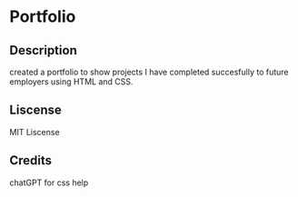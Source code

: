 # Portfolio

## Description
  created a portfolio to show projects I have completed succesfully to future employers using HTML and CSS.
  
## Liscense
  MIT Liscense
## Credits
chatGPT for css help
